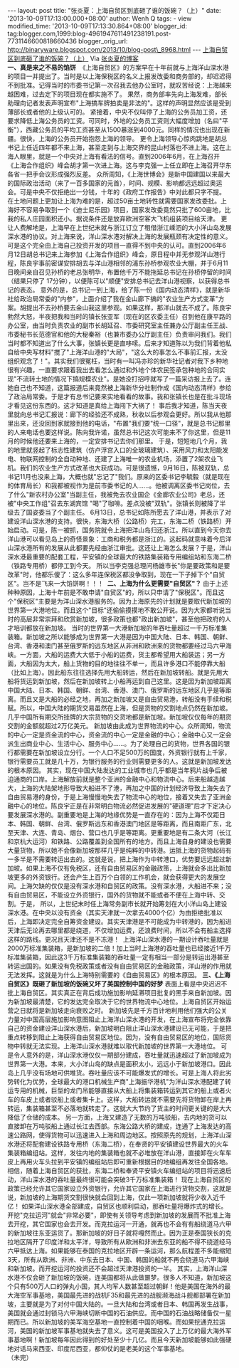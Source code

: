 --- layout: post title: "张炎夏：上海自贸区到底砸了谁的饭碗？（上）"
date: '2013-10-09T17:13:00.000+08:00' author: Wenh Q tags: - view
modified\_time: '2013-10-09T17:13:30.864+08:00' blogger\_id:
tag:blogger.com,1999:blog-4961947611491238191.post-7731146600818660436
blogger\_orig\_url:
http://binaryware.blogspot.com/2013/10/blog-post\_8968.html ---
[上海自贸区到底砸了谁的饭碗？（上）](http://zhangyanxiavip.blog.sohu.com/279689555.html)
Via [张炎夏的博客](http://zhangyanxiavip.blog.sohu.com/)
\
**一、真是来之不易的馅饼**
 《上海自贸区》的方案早在十年前就与上海洋山深水港的项目一并提出了。当时是以上海保税区的名义上报发改委和商务部的，却迟迟得不到批准。记得当时的市委书记第一次召我去他办公室时，就叹苦经说：上海越来越困难，过去定下的项目现在都实施不了。
果然，商务部率先向上海发难，部长助理向记者发表声明宣布"上海搞车牌拍卖是非法的"。这样的声明显然应该是受到薄部长或者他的上级认可的。
紧接着，中央不仅叫停了上海的公务员加工资，还要求降低上海公务员的工资。可同时，外地的公务员工资则大幅度增加（名曰"平衡"），西藏公务员的平均工资甚至从1500暴涨到4000元。同样的情况也出现在新疆。很快，上海的公务员开始抱怨上海的领导。
更令上海领导心惊肉跳地是胡总书记上任近四年都不来上海，甚至走到与上海交界的昆山村落也不进上海。这在上海人眼里，就是一个中央对上海有看法的信号。直到2006年6月，在上海召开《上海合作组织》峰会胡才第一次进上海。这与李克强一上任立即在上海召开华东各省一把手会议形成强烈反差。
众所周知，《上海世博会》是新中国建国以来最大的国际政治活动（来了一百多国家的元首），时间、规模、影响都远远超过奥运会。可是中央不仅拒绝出一分钱，十年的《政府工作报告》中对此都只字不提。
在土地问题上更加让上海为难的是，超过50亩土地转性就需要国家发改委批。上海好不容易争取到一个《迪士尼乐园》项目，国家发改委竟然只批了600亩地，比我的私人庄园面积还小。据说条件还是放弃欧洲空客大飞机组装项目给天津。
更让人费解地是，上海早在上世纪末就与浙江订立了租借浙江嵊泗的大小洋山岛发展深水港的协议。对上海来说，洋山深水港对解决上海的发展瓶颈有决定性的意义。可是这个完全由上海自己投资开发的项目一直得不到中央的认可。直到2006年6月12日胡总书记来上海参加《上海合作组织》峰会，原日程中并无参观洋山港行程，陈良宇事前密谋安排胡去与洋山港相邻的浦东孙桥参观农业大棚，并于6月11日晚间亲自召见孙桥的老总张明华，布置他千万不能拖延总书记在孙桥停留的时间（结果只停了
17分钟），以便陈可以"顺便"安排总书记去洋山港视察，以获得总书记的表态。
意外的是，总书记一到上海，给了陈一份《国内动态清样》，就是新华社给政治局常委的"内参"，上面介绍了我在金山廊下搞的"农业生产方式变革"方案。胡提出不去孙桥要去金山我这里参观。如果这样，那洋山就去不成了。陈良宇勃然大怒，半夜把我和当时的镇长张亚军（现在的区农委主任）召到他在康平路的办公室，由当时负责农业的副市长胡延召、市委研究室主任兼办公厅副主任王战、市委秘书长范德官和他的大秘秦裕（也兼市委办公厅副主任）负责审问我们。我们当时都不知道出了什么大事，张镇长更是直哆嗦。后来才知道陈以为我们背着他私自给中央写材料"搅了"上海洋山港的"大局"，"这么大的事怎么不事前汇报，太没组织观念了！"。其实我们很冤枉，当时有一叫冯亦珍的新华社记者对我下乡种地很有兴趣，一直要求跟着我出去看怎么通过和外地个体农民签承包种地的合同实现"不流转土地的情况下搞规模农业"。是她没打招呼就写了一篇采访报上去了。连她自己也不知道，这篇报道后来竟然被上海新华分社制作成《国内动态清样》参给了政治局常委。于是才有总书记要来实地看看的故事。我和张镇长也是在批斗现场才看见这份东西的。这才知道是真给上海闯下大祸了！
事后我才知道，陈当天夜里就向总书记汇报说：廊下的经验还不成熟，秋收以后参观会更好。所以我从他那里出来，还没回到家就接到他的电话，"布置"我们要"统一口径"，就是总书记那里的人来电话也要这样说。陈向我许诺，虽然总书记这次可能来不了你这里，但是11月的时候他还要来上海的，一定安排书记去你们那里。
于是，短短地几个月，我的地里就竖起了标志性建筑（仿卢浮宫入口的全玻璃建筑）、采用风力和太阳能发电、物联网控制的全自动种地、还建了上海唯一的农业机场，添置了2架农业飞机。我们的农业生产方式改革也大获成功。可是很遗憾，9月16日，陈被双轨，总书记11月也没来上海，大概也就"忘记了"我们。原来的区委书记李毓毅（就是现在的体育局长）和我都被视作为是前市委书记的人……。他被调离区委书记岗位，去了什么"新农村办公室"当副主任，我被免去农业国企《金廊农业公司》老总，还被"中央工作组"召去东湖宾馆
"喝"了咖啡。差点没被"双轨"。张镇长则被降了半级去了国姿委当了个副主任。
6月13日，总书记如陈所愿去了洋山港，并表示了对建设洋山深水港的支持。很快，东海大桥（公路桥）完工，东海二桥（铁路桥）开始启动。可是，陈一被抓，国务院就令上海把洋山岛归还浙江。所以直到今天你去洋山港可以看见岛上的奇怪景象：工商和税务都是浙江的。这起码就意味着今后洋山深水港所有的发展从此都要先经由浙江审批。这还让上海怎么发展？于是，洋山深水港最重要的配套工程，平安镇的全球最大的铁路集装箱专用编组站和东海二桥（铁路专用桥）都停工到今天。
所以当李克强总理问杨雄市长"你是要政策和是要改革"时，他都乐傻了：这么多年连保税区都没争取到，现在一下子掉下个"自贸区"。岂不是飞来一大馅饼啊！！！ 
**二、上海为什么更需要"自贸区"？**
由于上述种种原因，上海十年前是不敢申请"自贸区"的，所以只申请了"保税区"。而且这个"保税区"主要是为洋山深水港服务的。因为上海原先的计划就是要取代新加坡的世界第一大港地位。而且这个"目标"还偷偷摸摸地不敢公开说。因为大家都听说当时的高层非常崇拜和欣赏新加坡，很多政策也都"政出新加坡"，甚至他把政府的人才培训都放在新加坡。
当时的世界第一大港新加坡的年吞吐量超过一千万标准集装箱。新加坡之所以能够成为世界第一大港是因为中国大陆、日本、韩国、朝鲜、台湾、香港和澳门甚至俄罗斯的远东地区从非洲和欧洲来的货物都要经过马六甲海峡。一方面，大船的运费大大低于小船的运费，货主都希望用大船装运；另一方面，大船因为太大，船上货物的目的地往往不单一，而且许多港口不能停靠大船（比如上海）。因此船东往往选择先用大船转运，然后在新加坡转船。就是先用大船将货运到新加坡，然后在新加坡转上小船再运到自己这里。这是因为新加坡距离中国大陆、日本、韩国、朝鲜、台湾、香港、澳门、俄罗斯的远东地区几乎是等距离。而且又是大船的必经之地，再加之新加坡又是自由贸易港，转船没有手续和税赋。所以，中国大陆的期货交易虽然在上海，但是货物的交割地点仍然在新加坡。几乎中国所有期交所挂牌的大宗货物的交货地都是新加坡。新加坡仅仅每年的期货交割的金额就超过2万亿美元。
新加坡由此成为世界物流的中心。众所周知，物流的中心一定是资金流的中心，资金流的中心一定是金融的中心；金融中心又一定会派生出商业中心、生活中心、服务中心……。为了处理自己的货物，世界各国的银行都需要在新加坡设立分行。一个人口不足500万的国度，外资银行就有上千家，银行需要员工就是几十万，为银行服务的行业则需要更多的人。这就是新加坡发达的根本原因。
其实，现在中国大陆发达的工业城市也几乎都是当年鸦片战争后被迫通商的口岸。上海解放前就是整个亚洲的金融中心和物流中心。后来船越造越大，上海的大陆架地形导致大船进不了港，再加之中国的计划经济导致上海失去了自由贸易港的身份，于是上海慢慢地失去了物流中心的地位，接着又失去了亚洲金融中心的地位。陈良宇正是在非常明白物流必然促进发展的"硬道理"后才下定决心要发展深水港的。副重要地是上海的地缘优势是一直存在的：因为上海不仅距日本、韩国、朝鲜、台湾、俄罗斯远东和香港澳门地区是等距离，而且南距广东，北至天津、大连、青岛、烟台、营口也几乎是等距离。更重要地是有二条大河（长江和京杭大运河）和铁路、公路覆盖到全国所有的地方。而且上海自身的建设也需要大量货物，所以她不会像新加坡那样几乎是纯粹的中转港。运抵上海的货物起码有一多半是不需要转运出去的。这就是说，把上海作为中转港口，优势要远远超过新加坡。如果上海不仅有免税区，还有自由贸易区的金融政策，上海就会多出比新加坡更多的外资银行。还会产生上百万个白领的工作机会，就会获得更大的发展空间。上海欠缺的仅仅是没有深水港和自贸区的政策。没有深水港，大船进不来；没有自由贸易区，不能设立外资银行，国外的货物就不能或者不便在上海中转、交割。于是，
所以，上世纪末时任上海常务副市长就开始筹划在大小洋山岛上建设深水港。在中央以没有资金（其实天津就一次拿去4000个亿）为由拒绝批准以后，上海即决定完全自筹资金建设。其实天津港是不可能成为中转港的，因为船进天津后无论再去哪里都是绕道，不仅增加运费，还浪费时间，所以不会有船主选择这样的路线。更况且天津还不是不冻港！ 
上海洋山深水港的一期设计吞吐量就是2000万标准集装箱，是新加坡的二倍！加上当时上海港的吞吐量也已经接近1千万标准集装箱，因此这3千万标准集装箱的吞吐量一定有相当一部分是转运出港甚至转运出国的。如果没有免税政策或者没有自由贸易区的金融政策，洋山港的作用就无法发挥。这就是为什么上海特别需要的《自由贸易区》的根本原因。
**三、《上海自贸区》既砸了新加坡的饭碗又坏了美国控制中国的好梦**
表面上看是中央迟迟不批上海自贸区。其实真正在背后成功施加影响延滞项目批复的黑手来自新加坡。因为新加坡最清楚，它的发达完全取决于它的世界物流中心地位。上海自贸区开始运营之日就将是新加坡走向衰败之时。
新加坡先是千方百计地利用他们强大的公关力量对中国高层施加影响意图阻止上海洋山深水港的开发，在上海宣布将完全依靠自己的资金建设洋山深水港后，新加坡明白阻止洋山深水港建设已无可能，于是把重点转移到阻止上海获得自由贸易区地位。因为，没有自由贸易区的地位，国际货物中转就无法实现。上海洋山深水港就难以取代新加坡的世界第一大港地位。
可是令人意外的是，洋山深水港仅仅一期部分建成，吞吐量就迅速超过了新加坡成为世界第一大港。本来，大小洋山岛的缺点是面积太小，远远小于新加坡港口。因此岛上几乎没有场地可供堆货。吞吐量应该不可能爆发式的增长。可是上海人将此劣势转化为优势，全球最大的港口机械生产商"上海振华港机"为洋山深水港配建了转运专用的机械，巨型的龙门吊能够直接从大船上将集装箱转运到其它的船上或者火车的车皮上或者驳船上或者集卡上。这样，大船转运就不需要先将货物卸在岸上再转运，集装箱甚至不必落地就转走了。这就大大节约了货主的时间更关键的是大大降低了仓储的成本。
另一方面，上海又建造了无数的万吨驳船，去内地的货可以直接卸在万吨驳船上通过长江去西部。东海公路大桥的建成，连通了上海发达的高速公路网，使得货物可以迅速进入上海和周边地区。按照原先的规划，上海洋山深水港还将配套建设铁路专用桥（东海二桥），在奉贤的平安镇建设世界最大的火车集装箱编组站。这样，发往内地的集装箱也就不必堆放在洋山港，直接卸在火车车皮上再用火车头拉到平安镇的编组站后即可重新根据目的地编组再发往全国各地。相信，随着上海自贸区的获批，东海二桥和奉贤平安镇火车编组站的项目将迅速启动，洋山深水港的吞吐量最终很可能会突破3千万标准集装箱！
现在上海自贸区的政策已经允许其它国家设立外资银行，允许其它国家在上海进行货物交割，这就是说，新加坡的上海期货交割很快就会回到上海，仅此一项新加坡就将少收入近千亿！
如果洋山深水港全部建成，自贸区也顺利启动，那吞吐量将爆炸式的增长。开挖"克拉运河"就会"非常必要"，即使有关领导考虑到新加坡的发展而不批准上海去开挖，其它国家也会去开发。而克拉运河一开通，就再也不会有有船绕道马六甲的新加坡往东亚运货了。那新加坡的好日子就将嘎然而止。因为正是泰国狭长的克拉地区隔开了印度洋和太平洋，导致所有从欧洲和非洲去东亚的船不得不绕道经马六甲抵达上海。如果能够在泰国的克拉地区开辟一条运河，那么航程差不多能缩短3天，所有从欧洲、非洲、中东去日本、中国、韩国的船就不再会绕道马六甲海峡和新加坡。而开挖运河的投资还不会超过天津港投资的一半。
其实，上海洋山深水港不仅会砸了新加坡的饭碗，连美国都将从此做噩梦。很多人不知道，新加坡这个只有500万人口的弹丸小国，其人均军人数甚至超过朝鲜！他是美国在海外的最大海空军事基地，美国最先进的战机F35和最先进的战舰濒海战斗舰都部署在新加坡，主要就是为了对付中国大陆的。一旦大陆和台湾或者日本、韩国再发生战事，美国就会通过封锁马六甲海峡切断中国的石油供应。而中国的石油战略储备仅一星期而已。所以新加坡的美军海空基地一直控制着中国的咽喉。而如果挖通克拉运河，美国的新加坡军事基地就失去了意义。这可是美国投入了上万亿的最大海外军事基地啊！新加坡每年因此得到的好处至少十几亿。而且今天新加坡能够如此强硬地对话马来西亚、印度尼西亚，都仰仗的是老美的这个军事基地。
\
（未完）
